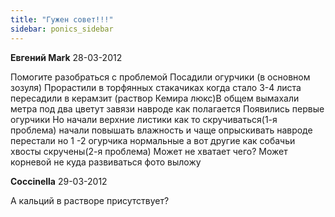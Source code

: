 ```yaml
---
title: "Гужен совет!!!"
sidebar: ponics_sidebar
---
```


**Евгений Mark** 28-03-2012

Помогите разобраться с проблемой Посадили огурчики (в основном зозуля) Прорастили в торфянных стакачиках когда стало 3-4 листа пересадили в керамзит (раствор Кемира люкс)В общем вымахали метра под два цветут завязи навроде как полагается Появились первые огурчики Но начали верхние листики как то скручиваться(1-я проблема) начали повышать влажность и чаще опрыскивать навроде перестали но 1 -2 огурчика нормальные а вот другие как собачьи хвосты скручены(2-я проблема) Может не хватает чего? Может корневой не куда развиваться фото выложу


**Coccinella** 29-03-2012

А кальций в растворе присутствует?


